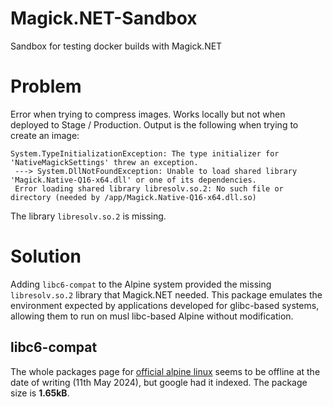 # Magick.NET-Sandbox
Sandbox for testing docker builds with Magick.NET

# Problem
Error when trying to compress images. Works locally but not when deployed to Stage / Production.
Output is the following when trying to create an image:
```
System.TypeInitializationException: The type initializer for 'NativeMagickSettings' threw an exception.
 ---> System.DllNotFoundException: Unable to load shared library 'Magick.Native-Q16-x64.dll' or one of its dependencies.
 Error loading shared library libresolv.so.2: No such file or directory (needed by /app/Magick.Native-Q16-x64.dll.so)
```
The library `libresolv.so.2` is missing.

# Solution
Adding `libc6-compat` to the Alpine system provided the missing `libresolv.so.2` library that Magick.NET needed. This package emulates the environment expected by applications developed for glibc-based systems, allowing them to run on musl libc-based Alpine without modification.

## libc6-compat
The whole packages page for [official alpine linux](https://www.alpinelinux.org/about/) seems to be offline at the date of writing (11th May 2024), but google had it indexed. The package size is **1.65kB**.
